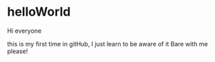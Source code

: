 # helloWorld

Hi everyone

this is my first time in gitHub, I just learn to be aware of it
Bare with me please!
